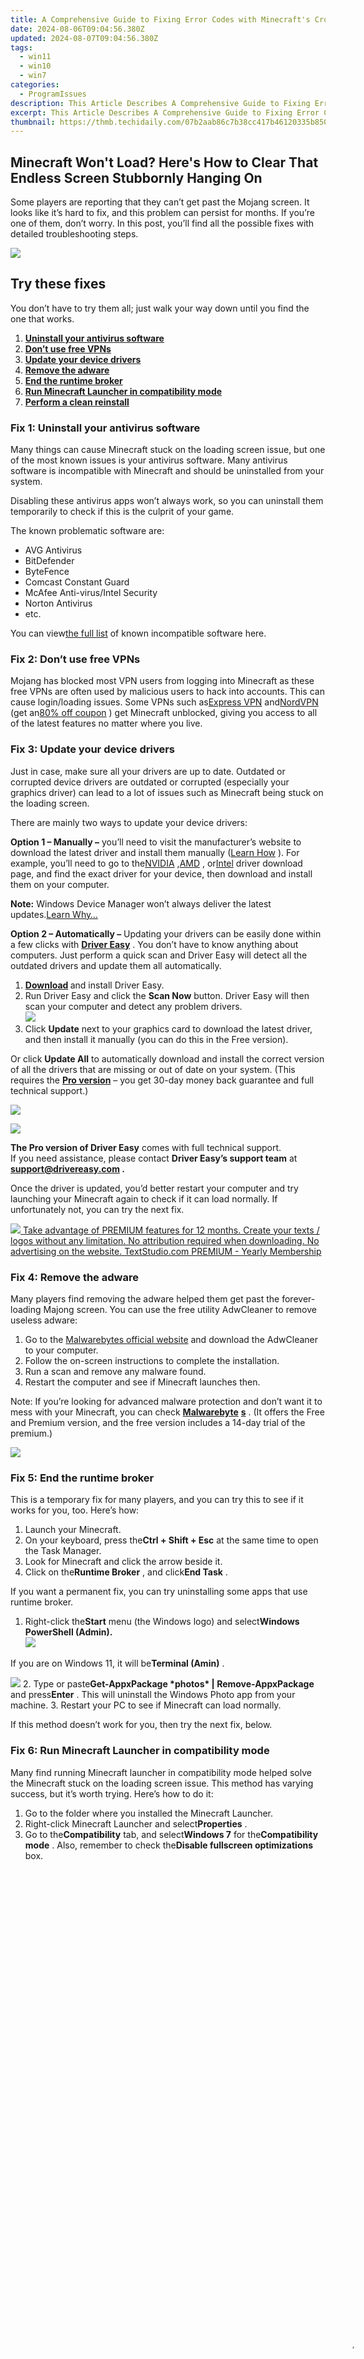 ```yaml
---
title: A Comprehensive Guide to Fixing Error Codes with Minecraft's Crossbow Feature
date: 2024-08-06T09:04:56.380Z
updated: 2024-08-07T09:04:56.380Z
tags:
  - win11
  - win10
  - win7
categories:
  - ProgramIssues
description: This Article Describes A Comprehensive Guide to Fixing Error Codes with Minecraft's Crossbow Feature
excerpt: This Article Describes A Comprehensive Guide to Fixing Error Codes with Minecraft's Crossbow Feature
thumbnail: https://thmb.techidaily.com/07b2aab86c7b38cc417b46120335b85009ee66f18ed61940d702b12e24cb4c65.jpg
---
```


## Minecraft Won't Load? Here's How to Clear That Endless Screen Stubbornly Hanging On

Some players are reporting that they can’t get past the Mojang screen. It looks like it’s hard to fix, and this problem can persist for months. If you’re one of them, don’t worry. In this post, you’ll find all the possible fixes with detailed troubleshooting steps.

<!-- affiliate ads begin -->
<a href="https://store.movavi.com/affiliate.php?ACCOUNT=MOVAVI&AFFILIATE=108875&PATH=https%3A%2F%2Fwww.movavi.com%3FAFFILIATE%3D108875%26RESOURCE%3DBanner%2B728x90"><img src="https://mcusercontent.com/0885a03ded3d480dca9287f12/images/2e76fe6a-3010-1b37-7846-f34ff9c6b4ca.png" border="0"></a>
<!-- affiliate ads end -->
## Try these fixes

 You don’t have to try them all; just walk your way down until you find the one that works.

1. **[Uninstall your antivirus software](https://tools.techidaily.com/drivereasy/download/)**
2. **[Don’t use free VPNs](https://tools.techidaily.com/drivereasy/download/)**
3. **[Update your device drivers](https://tools.techidaily.com/drivereasy/download/)**
4. **[Remove the adware](https://tools.techidaily.com/drivereasy/download/)**
5. **[End the runtime broker](https://tools.techidaily.com/drivereasy/download/)**
6. **[Run Minecraft Launcher in compatibility mode](https://tools.techidaily.com/drivereasy/download/)**
7. **[Perform a clean reinstall](https://tools.techidaily.com/drivereasy/download/)**

### Fix 1: Uninstall your antivirus software

 Many things can cause Minecraft stuck on the loading screen issue, but one of the most known issues is your antivirus software. Many antivirus software is incompatible with Minecraft and should be uninstalled from your system.

 Disabling these antivirus apps won’t always work, so you can uninstall them temporarily to check if this is the culprit of your game.

The known problematic software are:

* AVG Antivirus
* BitDefender
* ByteFence
* Comcast Constant Guard
* McAfee Anti-virus/Intel Security
* Norton Antivirus
* etc.

 You can view[the full list](https://minecrafthopper.net/help/known-incompatible-software/) of known incompatible software here.

### Fix 2: Don’t use free VPNs

 Mojang has blocked most VPN users from logging into Minecraft as these free VPNs are often used by malicious users to hack into accounts. This can cause login/loading issues. Some VPNs such as[Express VPN](https://tools.techidaily.com/drivereasy/download/) and[NordVPN](https://tools.techidaily.com/drivereasy/download/) (get an[80% off coupon](https://tools.techidaily.com/drivereasy/download/) ) get Minecraft unblocked, giving you access to all of the latest features no matter where you live.

### Fix 3: Update your device drivers

 Just in case, make sure all your drivers are up to date. Outdated or corrupted device drivers are outdated or corrupted (especially your graphics driver) can lead to a lot of issues such as Minecraft being stuck on the loading screen.

There are mainly two ways to update your device drivers:

**Option 1 – Manually –** you’ll need to visit the manufacturer’s website to download the latest driver and install them manually ([Learn How](https://tools.techidaily.com/drivereasy/download/) ). For example, you’ll need to go to the[NVIDIA](https://tools.techidaily.com/drivereasy/download/) ,[AMD](https://www.amd.com/en/support) , or[Intel](https://downloadcenter.intel.com/) driver download page, and find the exact driver for your device, then download and install them on your computer.

**Note:** Windows Device Manager won’t always deliver the latest updates.[Learn Why…](https://tools.techidaily.com/drivereasy/download/)

**Option 2 – Automatically –** Updating your drivers can be easily done within a few clicks with **[Driver Easy](https://tools.techidaily.com/drivereasy/download/)**  . You don’t have to know anything about computers. Just perform a quick scan and Driver Easy will detect all the outdated drivers and update them all automatically.

1. **[Download](https://tools.techidaily.com/drivereasy/download/) [](https://tools.techidaily.com/drivereasy/download/)**  and install Driver Easy.
2. Run Driver Easy and click the **Scan Now** button. Driver Easy will then scan your computer and detect any problem drivers.  
![](https://images.drivereasy.com/wp-content/uploads/2021/03/scan.png)
3. Click **Update** next to your graphics card to download the latest driver, and then install it manually (you can do this in the Free version).  

 Or click **Update All**  to automatically download and install the correct version of all the drivers that are missing or out of date on your system. (This requires the **[](https://tools.techidaily.com/drivereasy/download/) [Pro version](https://tools.techidaily.com/drivereasy/download/)**  – you get 30-day money back guarantee and full technical support.)  
<!-- affiliate ads begin -->
<a href="https://store.movavi.com/affiliate.php?ACCOUNT=MOVAVI&AFFILIATE=108875&PATH=https%3A%2F%2Fwww.movavi.com%3FAFFILIATE%3D108875%26RESOURCE%3DMovavi%2BVideo%2BConverter%2BBox"><img src="https://mcusercontent.com/0885a03ded3d480dca9287f12/images/8020c1dc-518e-3bdf-6e7b-e6d1bdf1597b.jpg" border="0"></a>
<!-- affiliate ads end -->
![](https://images.drivereasy.com/wp-content/uploads/2020/08/3080.jpg)

**The Pro version of Driver Easy** comes with full technical support.  
 If you need assistance, please contact **Driver Easy’s support team** at **[support@drivereasy.com](https://tools.techidaily.com/drivereasy/download/) .**

 Once the driver is updated, you’d better restart your computer and try launching your Minecraft again to check if it can load normally. If unfortunately not, you can try the next fix.

<!-- affiliate ads begin -->
<a href="https://secure.textstudio.com/order/checkout.php?PRODS=35633309&QTY=1&AFFILIATE=108875&CART=1"> <img src="https://secure.avangate.com/images/merchant/d6eb8222c9718486bdabce8b897380f7/products/3_premium-icon.png" border="0"> Take advantage of PREMIUM features for 12 months. 
Create your texts / logos without any limitation. 
No attribution required when downloading. 
No advertising on the website. 
 TextStudio.com  PREMIUM - Yearly Membership</a>
<!-- affiliate ads end -->
### Fix 4: Remove the adware

 Many players find removing the adware helped them get past the forever-loading Majong screen. You can use the free utility AdwCleaner to remove useless adware:

1. Go to the[](https://www.malwarebytes.com/adwcleaner/) [Malwarebytes official website](https://www.malwarebytes.com/adwcleaner/) and download the AdwCleaner to your computer.
2. Follow the on-screen instructions to complete the installation.
3. Run a scan and remove any malware found.
4. Restart the computer and see if Minecraft launches then.

 Note: If you’re looking for advanced malware protection and don’t want it to mess with your Minecraft, you can check **[Malwarebyte](https://tools.techidaily.com/drivereasy/download/)** [**s**](https://tools.techidaily.com/drivereasy/download/) . (It offers the Free and Premium version, and the free version includes a 14-day trial of the premium.)

<!-- affiliate ads begin -->
<a href="https://secure.2checkout.com/order/checkout.php?PRODS=35038891&QTY=1&AFFILIATE=108875&CART=1"><img src="https://www.dupinout.com/wp-content/uploads/2021/12/DupInOut-New-Duplicate-Scan-Tab.png" border="0"></a>
<!-- affiliate ads end -->
### Fix 5: End the runtime broker

 This is a temporary fix for many players, and you can try this to see if it works for you, too. Here’s how:

1. Launch your Minecraft.
2. On your keyboard, press the**Ctrl + Shift + Esc** at the same time to open the Task Manager.
3. Look for Minecraft and click the arrow beside it.
4. Click on the**Runtime Broker** , and click**End Task** .

 If you want a permanent fix, you can try uninstalling some apps that use runtime broker.

1. Right-click the**Start** menu (the Windows logo) and select**Windows PowerShell (Admin).**  
![](https://images.drivereasy.com/wp-content/uploads/2021/03/admin.jpg)  

 If you are on Windows 11, it will be**Terminal (Amin)** .  

![](https://images.drivereasy.com/wp-content/uploads/2021/03/win11-Terminal-Admin.jpg)
2. Type or paste**Get-AppxPackage \*photos\* | Remove-AppxPackage** and press**Enter** . This will uninstall the Windows Photo app from your machine.
3. Restart your PC to see if Minecraft can load normally.

If this method doesn’t work for you, then try the next fix, below.

### Fix 6: Run Minecraft Launcher in compatibility mode

 Many find running Minecraft launcher in compatibility mode helped solve the Minecraft stuck on the loading screen issue. This method has varying success, but it’s worth trying. Here’s how to do it:

1. Go to the folder where you installed the Minecraft Launcher.
2. Right-click Minecraft Launcher and select**Properties** .
3. Go to the**Compatibility** tab, and select**Windows 7** for the**Compatibility mode** . Also, remember to check the**Disable fullscreen optimizations** box.  
<!-- affiliate ads begin -->
<span id="1793213">
					<video width="1080" height="1620" style="cursor:pointer"
           poster="//a.impactradius-go.com/display-clicktoplayimage/1793213.jpeg"
           onclick="if(!this.playClicked){this.play();this.setAttribute('controls',true);this.playClicked=true;}">
	   <source src="//a.impactradius-go.com/display-ad/19135-1793213">
	   <img src="//a.impactradius-go.com/display-clicktoplayimage/1793213.jpeg" style="border: none; height: 100%; width: 100%; object-fit: contain">
	</video>
	<div style="width:1080px;text-align:center"><a href="javascript:window.open(decodeURIComponent('https%3A%2F%2Ftinyland.pxf.io%2Fc%2F5597632%2F1793213%2F19135'), '_blank');void(0);">Click here</a></div>
</span>
<img height="0" width="0" src="https://imp.pxf.io/i/5597632/1793213/19135" style="position:absolute;visibility:hidden;" border="0" />
<!-- affiliate ads end -->
![](https://images.drivereasy.com/wp-content/uploads/2021/03/save-all.jpg)
4. Click**Apply** \>**OK** .

 Now you can launch your Minecraft again to see if this issue has been resolved by now.

<!-- affiliate ads begin -->
<a href="https://shop.incomedia.eu/order/checkout.php?PRODS=12730965&QTY=1&AFFILIATE=108875&CART=1"><img src="https://incomedia.eu/files/images/affiliates/w5/03_WBSX5_728x90_red_CTA.jpg" border="0"></a>
<!-- affiliate ads end -->
### Fix 7: Perform a clean reinstall

 Minecraft stuck on the loading screen might be triggered by some important files in your Minecraft folder. Performing a clean uninstall might fix that. To do that, you’ll need to delete all the Minecraft data.

1. On your keyboard, press the Windows key and R at the same time to open the Run box. Type**appwiz.cpl** and press**Enter** .  
![uninstall app](https://images.drivereasy.com/wp-content/uploads/2021/01/appwiz.cpl_.jpg)
2. Right-click Minecraft, and select**Uninstall** .
3. Once complete, type**%appdata%** in the Windows Search bar, and select the**%appdata%** folder.  
<!-- affiliate ads begin -->
<a href="https://zonlipartnershipprogram.pxf.io/c/5597632/1821134/17882" target="_top" id="1821134"><img src="//a.impactradius-go.com/display-ad/17882-1821134" border="0" alt="" width="320" height="250"/></a><img height="0" width="0" src="https://imp.pxf.io/i/5597632/1821134/17882" style="position:absolute;visibility:hidden;" border="0" />
<!-- affiliate ads end -->
![](https://images.drivereasy.com/wp-content/uploads/2021/03/appdata.jpg)
4. In case your system’s uninstallation removes all your worlds, you can create a backup of your worlds.
5. Once done, delete the**.Minecraft** folder.
6. Download the most recent version of Minecraft Java[here](https://www.minecraft.net/en-us/download/) .

---

 Did one of the fixes above solve your problem? Feel free to share your own troubleshooting experience with us in the comment below.

* [games](https://tools.techidaily.com/drivereasy/download/)
* [Minecraft](https://tools.techidaily.com/drivereasy/download/)
* [Windows](https://tools.techidaily.com/drivereasy/download/)

<ins class="adsbygoogle"
     style="display:block"
     data-ad-format="autorelaxed"
     data-ad-client="ca-pub-7571918770474297"
     data-ad-slot="1223367746"></ins>



<ins class="adsbygoogle"
     style="display:block"
     data-ad-client="ca-pub-7571918770474297"
     data-ad-slot="8358498916"
     data-ad-format="auto"
     data-full-width-responsive="true"></ins>
